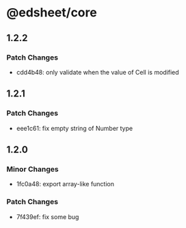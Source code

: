 # @edsheet/core

## 1.2.2

### Patch Changes

- cdd4b48: only validate when the value of Cell is modified

## 1.2.1

### Patch Changes

- eee1c61: fix empty string of Number type

## 1.2.0

### Minor Changes

- 1fc0a48: export array-like function

### Patch Changes

- 7f439ef: fix some bug
